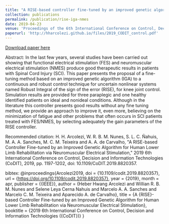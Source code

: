 ```yaml
---
title: "A RISE-based controller fine-tuned by an improved genetic algorithm for human lower limb rehabilitation via neuromuscular electrical stimulation"
collection: publications
permalink: /publication/rise-iga-nmes
date: 2019-04-23
venue: 'Proceedings of the 6th International Conference on Control, Decision and Information Technologies (CoDIT)'
paperurl: 'http://hharcolezi.github.io/files/2019_CODIT_control.pdf'
---
```



[Download paper here](http://hharcolezi.github.io/files/2019_CODIT_control.pdf)

Abstract: In the last few years, several studies have been carried out showing that functional electrical stimulation (FES) and neuromuscular electrical stimulation (NMES) produce good therapeutic results in patients with Spinal Cord Injury (SCI). This paper presents the proposal of a fine-tuning method based on an improved genetic algorithm (IGA) to a continuous and robust control technique for uncertain nonlinear systems named Robust Integral of the sign of the error (RISE), for knee joint control. Simulation results are provided for three paraplegic and one healthy identified patients on ideal and nonideal conditions. Although in the literature this controller presents good results without any fine tuning method, we provide an approach to improve it, even more, believing on the minimization of fatigue and other problems that often occurs in SCI patients treated with FES/NMES, by selecting adequately the gain parameters of the RISE controller.

Recommended citation: H. H. Arcolezi, W. R. B. M. Nunes, S. L. C. Ñahuis, M. A. A. Sanches, M. C. M. Teixeira and A. A. de Carvalho, "A RISE-based Controller Fine-tuned by an Improved Genetic Algorithm for Human Lower Limb Rehabilitation via Neuromuscular Electrical Stimulation," 2019 6th International Conference on Control, Decision and Information Technologies (CoDIT), 2019, pp. 1197-1202, doi: 10.1109/CoDIT.2019.8820357.

bibtex: @inproceedings{Arcolezi2019,
  doi = {10.1109/codit.2019.8820357},
  url = {https://doi.org/10.1109/codit.2019.8820357},
  year = {2019},
  month = apr,
  publisher = {{IEEE}},
  author = {Heber Hwang Arcolezi and Willian R. B. M. Nunes and Selene Leya Cerna Nahuis and Marcelo A. A. Sanches and Marcelo C. M. Teixeira and Aparecido A. de Carvalho},
  title = {A {RISE}-based Controller Fine-tuned by an Improved Genetic Algorithm for Human Lower Limb Rehabilitation via Neuromuscular Electrical Stimulation},
  booktitle = {2019 6th International Conference on Control,  Decision and Information Technologies ({CoDIT})}
}
